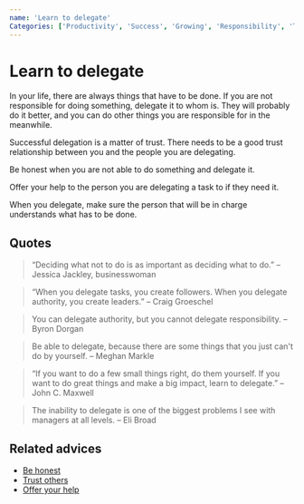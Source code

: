 ```yaml
---
name: 'Learn to delegate'
Categories: ['Productivity', 'Success', 'Growing', 'Responsibility', 'Trust', 'Honesty']
---
```

# Learn to delegate

In your life, there are always things that have to be done. If you are not responsible for doing something, delegate it to whom is. They will probably do it better, and you can do other things you are responsible for in the meanwhile.

Successful delegation is a matter of trust. There needs to be a good trust relationship between you and the people you are delegating.

Be honest when you are not able to do something and delegate it.

Offer your help to the person you are delegating a task to if they need it.

When you delegate, make sure the person that will be in charge understands what has to be done.

## Quotes

> “Deciding what not to do is as important as deciding what to do.” – Jessica Jackley, businesswoman

> “When you delegate tasks, you create followers. When you delegate authority, you create leaders.” – Craig Groeschel

> You can delegate authority, but you cannot delegate responsibility. – Byron Dorgan

> Be able to delegate, because there are some things that you just can't do by yourself. – Meghan Markle

> “If you want to do a few small things right, do them yourself. If you want to do great things and make a big impact, learn to delegate.” – John C. Maxwell

> The inability to delegate is one of the biggest problems I see with managers at all levels. – Eli Broad

## Related advices

- [Be honest](../Be%20honest/index.md)
- [Trust others](../Trust%20others/index.md)
- [Offer your help](../Offer%20your%20help/index.md)